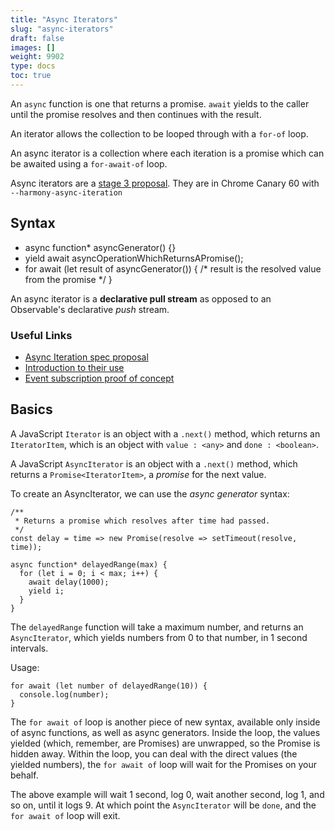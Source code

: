 ```yaml
---
title: "Async Iterators"
slug: "async-iterators"
draft: false
images: []
weight: 9902
type: docs
toc: true
---
```


An `async` function is one that returns a promise. `await` yields to the caller until the promise resolves and then continues with the result.

An iterator allows the collection to be looped through with a `for-of` loop.

An async iterator is a collection where each iteration is a promise which can be awaited using a `for-await-of` loop.

Async iterators are a [stage 3 proposal](https://github.com/tc39/proposal-async-iteration). They are in Chrome Canary 60 with `--harmony-async-iteration`

## Syntax
 - async function* asyncGenerator() {}
 - yield await asyncOperationWhichReturnsAPromise();
 - for await (let result of asyncGenerator()) { /* result is the resolved value from the promise */ }

An async iterator is a **declarative pull stream** as opposed to an Observable's declarative *push* stream.

### Useful Links

 - [Async Iteration spec proposal][1]
 - [Introduction to their use](https://jakearchibald.com/2017/async-iterators-and-generators/)
 - [Event subscription proof of concept](https://github.com/KeithHenry/event-generator)


  [1]: https://github.com/tc39/proposal-async-iteration

## Basics
A JavaScript `Iterator` is an object with a `.next()` method, which returns an `IteratorItem`, which is an object with `value : <any>` and `done : <boolean>`.

A JavaScript `AsyncIterator` is an object with a `.next()` method, which returns a `Promise<IteratorItem>`, a *promise* for the next value.

To create an AsyncIterator, we can use the *async generator* syntax:

    /**
     * Returns a promise which resolves after time had passed.
     */
    const delay = time => new Promise(resolve => setTimeout(resolve, time));

    async function* delayedRange(max) {
      for (let i = 0; i < max; i++) {
        await delay(1000);
        yield i;
      }
    }

The `delayedRange` function will take a maximum number, and returns an `AsyncIterator`, which yields numbers from 0 to that number, in 1 second intervals.

Usage:

    for await (let number of delayedRange(10)) {
      console.log(number);
    }

The `for await of` loop is another piece of new syntax, available only inside of async functions, as well as async generators. Inside the loop, the values yielded (which, remember, are Promises) are unwrapped, so the Promise is hidden away. Within the loop, you can deal with the direct values (the yielded numbers), the `for await of` loop will wait for the Promises on your behalf.

The above example will wait 1 second, log 0, wait another second, log 1, and so on, until it logs 9. At which point the `AsyncIterator` will be `done`, and the `for await of` loop will exit.



